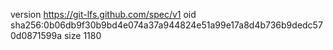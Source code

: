 version https://git-lfs.github.com/spec/v1
oid sha256:0b06db9f30b9bd4e074a37a944824e51a99e17a8d4b736b9dedc570d0871599a
size 1180
